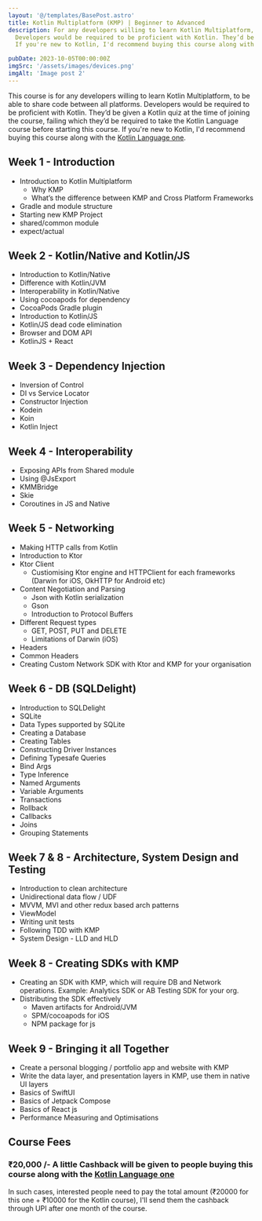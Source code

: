 ```yaml
---
layout: '@/templates/BasePost.astro'
title: Kotlin Multiplatform (KMP) | Beginner to Advanced
description: For any developers willing to learn Kotlin Multiplatform, to be able to share code between all platforms.
  Developers would be required to be proficient with Kotlin. They’d be given a Kotlin quiz at the time of joining the course, failing which they’d be required to take the Kotlin Language course before starting this course. 
  If you're new to Kotlin, I'd recommend buying this course along with the Kotlin Language one.

pubDate: 2023-10-05T00:00:00Z
imgSrc: '/assets/images/devices.png'
imgAlt: 'Image post 2'
---
```

This course is for any developers willing to learn Kotlin Multiplatform, to be able to share code between all platforms.
Developers would be required to be proficient with Kotlin. They’d be given a Kotlin quiz at the time of joining the course, failing which they’d be required to take the Kotlin Language course before starting this course.
If you're new to Kotlin, I'd recommend buying this course along with the [Kotlin Language one](/courses/kotlin-lang/).

## Week 1 - Introduction

* Introduction to Kotlin Multiplatform
    * Why KMP
    * What’s the difference between KMP and Cross Platform Frameworks
* Gradle and module structure
* Starting new KMP Project
* shared/common module
* expect/actual


## Week 2 - Kotlin/Native and Kotlin/JS

* Introduction to Kotlin/Native
* Difference with Kotlin/JVM
* Interoperability in Kotlin/Native
* Using cocoapods for dependency
* CocoaPods Gradle plugin
* Introduction to Kotlin/JS
* Kotlin/JS dead code elimination
* Browser and DOM API
* KotlinJS + React


## Week 3 - Dependency Injection

* Inversion of Control
* DI vs Service Locator
* Constructor Injection
* Kodein
* Koin
* Kotlin Inject


## Week 4 - Interoperability

* Exposing APIs from Shared module
* Using @JsExport
* KMMBridge
* Skie
* Coroutines in JS and Native

## Week 5 - Networking

* Making HTTP calls from Kotlin
* Introduction to Ktor
* Ktor Client
    * Custiomising Ktor engine and HTTPClient for each frameworks (Darwin for iOS, OkHTTP for Android etc)
* Content Negotiation and Parsing
    * Json with Kotlin serialization
    * Gson
    * Introduction to Protocol Buffers
* Different Request types
    * GET, POST, PUT and DELETE
    * Limitations of Darwin (iOS)
* Headers
* Common Headers
* Creating Custom Network SDK with Ktor and KMP for your organisation


## Week 6 - DB (SQLDelight)

* Introduction to SQLDelight
* SQLite
* Data Types supported by SQLite
* Creating a Database
* Creating Tables
* Constructing Driver Instances
* Defining Typesafe Queries
* Bind Args
* Type Inference
* Named Arguments
* Variable Arguments
* Transactions
* Rollback
* Callbacks
* Joins
* Grouping Statements

## Week 7 & 8 - Architecture, System Design and Testing

* Introduction to clean architecture
* Unidirectional data flow / UDF
* MVVM, MVI and other redux based arch patterns
* ViewModel
* Writing unit tests
* Following TDD with KMP
* System Design - LLD and HLD


## Week 8 - Creating SDKs with KMP

* Creating an SDK with KMP, which will require DB and Network operations. Example: Analytics SDK or AB Testing SDK for your org.
* Distributing the SDK effectively
    * Maven artifacts for Android/JVM
    * SPM/cocoapods for iOS
    * NPM package for js


## Week 9 - Bringing it all Together

* Create a personal blogging / portfolio app and website with KMP
* Write the data layer, and presentation layers in KMP, use them in native UI layers
* Basics of SwiftUI
* Basics of Jetpack Compose
* Basics of React js
* Performance Measuring and Optimisations

## Course Fees

### ₹20,000 /- A little Cashback will be given to people buying this course along with the [Kotlin Language one](/courses/kotlin-lang/)
In such cases, interested people need to pay the total amount (₹20000 for this one + ₹10000 for the Kotlin course), I'll send them the cashback through UPI after one month of the course.
